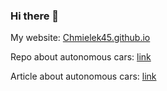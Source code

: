 ### Hi there 👋
My website: [Chmielek45.github.io](https://chmielek45.github.io/)

Repo about autonomous cars: [link](https://github.com/ApolloAuto/apollo)

Article about autonomous cars: [link](https://paperswithcode.com/paper/forging-vision-foundation-models-for)
